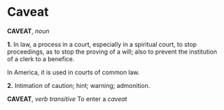# Caveat

**CAVEAT**, _noun_

**1.** In law, a process in a court, especially in a spiritual court, to stop proceedings, as to stop the proving of a will; also to prevent the institution of a clerk to a benefice.

In America, it is used in courts of common law.

**2.** Intimation of caution; hint; warning; admonition.

**CAVEAT**, _verb transitive_ To enter a _caveat_